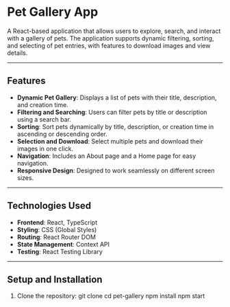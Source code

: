 # **Pet Gallery App**

A React-based application that allows users to explore, search, and interact with a gallery of pets. The application supports dynamic filtering, sorting, and selecting of pet entries, with features to download images and view details.

---

## **Features**

- **Dynamic Pet Gallery**: Displays a list of pets with their title, description, and creation time.
- **Filtering and Searching**: Users can filter pets by title or description using a search bar.
- **Sorting**: Sort pets dynamically by title, description, or creation time in ascending or descending order.
- **Selection and Download**: Select multiple pets and download their images in one click.
- **Navigation**: Includes an About page and a Home page for easy navigation.
- **Responsive Design**: Designed to work seamlessly on different screen sizes.

---

## **Technologies Used**

- **Frontend**: React, TypeScript
- **Styling**: CSS (Global Styles)
- **Routing**: React Router DOM
- **State Management**: Context API
- **Testing**: React Testing Library

---

## **Setup and Installation**

1. Clone the repository:
   git clone [<repository-url>](https://github.com/Tarak1246/pet-gallery.git)
   cd pet-gallery
   npm install
   npm start

